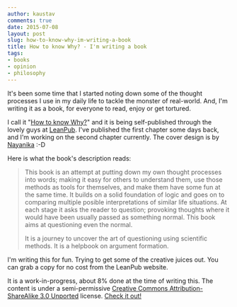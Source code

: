 ```yaml
---
author: kaustav
comments: true
date: 2015-07-08
layout: post
slug: how-to-know-why-im-writing-a-book
title: How to know Why? - I'm writing a book
tags:
- books
- opinion
- philosophy
---
```


It's been some time that I started noting down some of the thought processes I use in my daily life to tackle the monster of real-world. And, I'm writing it as a book, for everyone to read, enjoy or get tortured.

I call it "[How to know Why?](https://leanpub.com/how-to-know-why)" and it is being self-published through the lovely guys at [LeanPub](https://leanpub.com/). I've published the first chapter some days back, and I'm working on the second chapter currently. The cover design is by [Nayanika](https://twitter.com/pawzoned) :-D <!-- more -->

Here is what the book's description reads:



<blockquote>
  This book is an attempt at putting down my own thought processes into words; making it easy for others to understand them, use those methods as tools for themselves, and make them have some fun at the same time. It builds on a solid foundation of logic and goes on to comparing multiple posible interpretations of similar life situations. At each stage it asks the reader to question; provoking thoughts where it would have been usually passed as something normal. This book aims at questioning even the normal.

  It is a journey to uncover the art of questioning using scientific methods. It is a helpbook on argument formation.
</blockquote>



I'm writing this for fun. Trying to get some of the creative juices out. You can grab a copy for no cost from the LeanPub website.

It is a work-in-progress, about 8% done at the time of writing this. The content is under  a semi-permissive [Creative Commons Attribution-ShareAlike 3.0 Unported](http://creativecommons.org/licenses/by-sa/3.0/deed.en_US) license. [Check it out!](https://leanpub.com/how-to-know-why)

